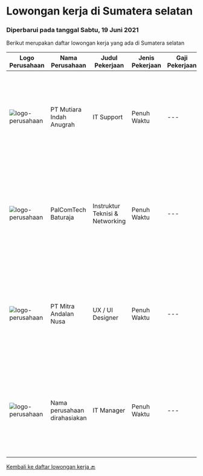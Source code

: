 
  # Lowongan kerja di Sumatera selatan

  ### Diperbarui pada tanggal Sabtu, 19 Juni 2021

  Berikut merupakan daftar lowongan kerja yang ada di Sumatera selatan

  |Logo Perusahaan | Nama Perusahaan | Judul Pekerjaan | Jenis Pekerjaan | Gaji Pekerjaan | Lokasi | Deskripsi | Tanggal diunggah | Pranala |
  | -------------- | --------------- | --------------- | --------- | --------- | -------------- | ------- | ----------- | ----------- |
  |![logo-perusahaan](https://image-service-cdn.seek.com.au/b0146ca1bff62016b08761a93c013267e0643d14/ee4dce1061f3f616224767ad58cb2fc751b8d2dc)|PT Mutiara Indah Anugrah|IT Support|Penuh Waktu|---|Palembang|JOB DESCRIPTION: Responsible for operation and maintenance of IT General, Strong in network infrastructure and IT system as requested  Maintain...|Selasa, 15 Juni 2021|https://www.jobstreet.co.id/id/job/it-support-3557066?token=0~eaf87a07-bfec-4eda-bd41-c0c9b48eb686&sectionRank=1&jobId=jobstreet-id-job-3557066|
|![logo-perusahaan](https://us.123rf.com/450wm/pavelstasevich/pavelstasevich1811/pavelstasevich181101027/112815900-stock-vector-no-image-available-icon-flat-vector.jpg?ver=6)|PalComTech Baturaja|Instruktur Teknisi & Networking|Penuh Waktu|---|Sumatera Selatan|Kualifikasi: Usia maksimal 35 tahun  Pendidikan minimal D3 semua jurusan diutamakan jurusan komputer  Menguasai aplikasi wajib ms office, teknisi dan...|Selasa, 08 Juni 2021|https://www.jobstreet.co.id/id/job/instruktur-teknisi-networking-3550610?token=0~eaf87a07-bfec-4eda-bd41-c0c9b48eb686&sectionRank=2&jobId=jobstreet-id-job-3550610|
|![logo-perusahaan](https://image-service-cdn.seek.com.au/c1eb167d740e011be70aae387255797ba3f2841c/ee4dce1061f3f616224767ad58cb2fc751b8d2dc)|PT Mitra Andalan Nusa|UX / UI Designer|Penuh Waktu|---|Sumatera Selatan|Tangung jawab : Mengumpulkan dan evaluaei kebutuhan pengguna Koordinasi dengan atasan dan sesama rekan project  Ilustrasi ide desain rnenggunakan...|Kamis, 10 Juni 2021|https://www.jobstreet.co.id/id/job/ux-ui-designer-3553490?token=0~eaf87a07-bfec-4eda-bd41-c0c9b48eb686&sectionRank=3&jobId=jobstreet-id-job-3553490|
|![logo-perusahaan](https://us.123rf.com/450wm/pavelstasevich/pavelstasevich1811/pavelstasevich181101027/112815900-stock-vector-no-image-available-icon-flat-vector.jpg?ver=6)|Nama perusahaan dirahasiakan|IT Manager|Penuh Waktu|---|Bali|Pendidikan minimal S1 segala jurusan Memiliki pengetahuan mengenai PHP dan bahasa pemrograman lainnya atau menguasai jaringan Gaji negotiable...|Selasa, 25 Mei 2021|https://www.jobstreet.co.id/id/job/it-manager-3537839?token=0~eaf87a07-bfec-4eda-bd41-c0c9b48eb686&sectionRank=4&jobId=jobstreet-id-job-3537839|


  [Kembali ke daftar lowongan kerja 🔙](../README.md#daftar-lowongan-kerja)
  